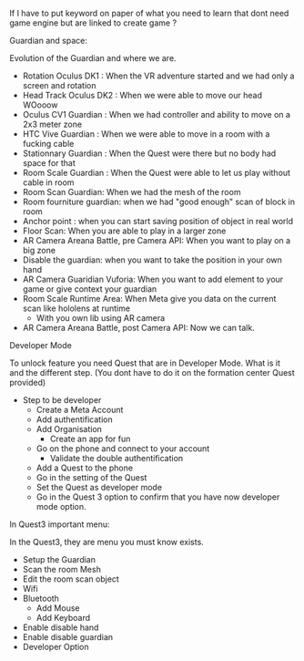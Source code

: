 If I have to put keyword on paper of what you need to learn that dont need game engine but are linked to create game ?


Guardian and space:

Evolution of the Guardian and where we are.

- Rotation Oculus DK1 : When the VR adventure started and we had only a screen and rotation
- Head Track Oculus DK2 : When we were able to move our head WOooow
- Oculus CV1 Guardian : When we had controller and ability to move on a 2x3 meter zone
- HTC Vive Guardian : When we were able to move in a room with a fucking cable
- Stationnary Guardian : When the Quest were there but no body had space for that
- Room Scale Guardian : When the Quest were able to let us play without cable in room
- Room Scan Guardian: When we had the mesh of the room
- Room fourniture guardian: when we had "good enough" scan of block in room
- Anchor point : when you can start saving position of object in real world
- Floor Scan: When you are able to play in a larger zone
- AR Camera Areana Battle, pre Camera API: When you want to play on a big zone  
- Disable the guardian: when you want to take the position in your own hand
- AR Camera Guaridian Vuforia: When you want to add element to your game or give context your guardian
- Room Scale Runtime Area: When Meta give you data on the current scan like hololens at runtime
  - With you own lib using AR camera 
- AR Camera Areana Battle, post Camera API: Now we can talk.


Developer Mode

To unlock feature you need Quest that are in Developer Mode.
What is it and the different step.
(You dont have to do it on the formation center Quest provided)
- Step to be developer
  - Create a Meta Account
  - Add authentification 
  - Add Organisation
    - Create an app for fun
  - Go on the phone and connect to your account
    - Validate the double authentification
  - Add a Quest to the phone
  - Go in the setting of the Quest
  - Set the Quest as developer mode
  - Go in the Quest 3 option to confirm that you have now developer mode option.

In Quest3 important menu:

In the Quest3, they are menu you must know exists.
- Setup the Guardian
- Scan the room Mesh
- Edit the room scan object
- Wifi
- Bluetooth
  - Add Mouse
  - Add Keyboard
- Enable disable hand
- Enable disable guardian
- Developer Option

